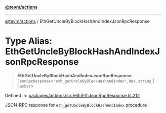 [**@tevm/actions**](../README.md)

***

[@tevm/actions](../globals.md) / EthGetUncleByBlockHashAndIndexJsonRpcResponse

# Type Alias: EthGetUncleByBlockHashAndIndexJsonRpcResponse

> **EthGetUncleByBlockHashAndIndexJsonRpcResponse**: `JsonRpcResponse`\<`"eth_getUncleByBlockHashAndIndex"`, `Hex`, `string` \| `number`\>

Defined in: [packages/actions/src/eth/EthJsonRpcResponse.ts:212](https://github.com/evmts/tevm-monorepo/blob/main/packages/actions/src/eth/EthJsonRpcResponse.ts#L212)

JSON-RPC response for `eth_getUncleByBlockHashAndIndex` procedure
